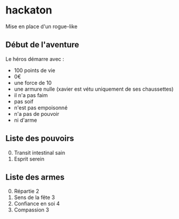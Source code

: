 # hackaton

Mise en place d'un rogue-like

## Début de l'aventure

Le héros démarre avec :

* 100 points de vie
* 0€
* une force de 10
* une armure nulle (xavier est vétu uniquement de ses chaussettes)
* il n'a pas faim
* pas soif
* n'est pas empoisonné
* n'a pas de pouvoir
* ni d'arme


## Liste des pouvoirs

0. Transit intestinal sain   
1. Esprit serein

## Liste des armes

0. Répartie               2
1. Sens de la fête        3 
2. Confiance en soi       4 
3. Compassion             3
